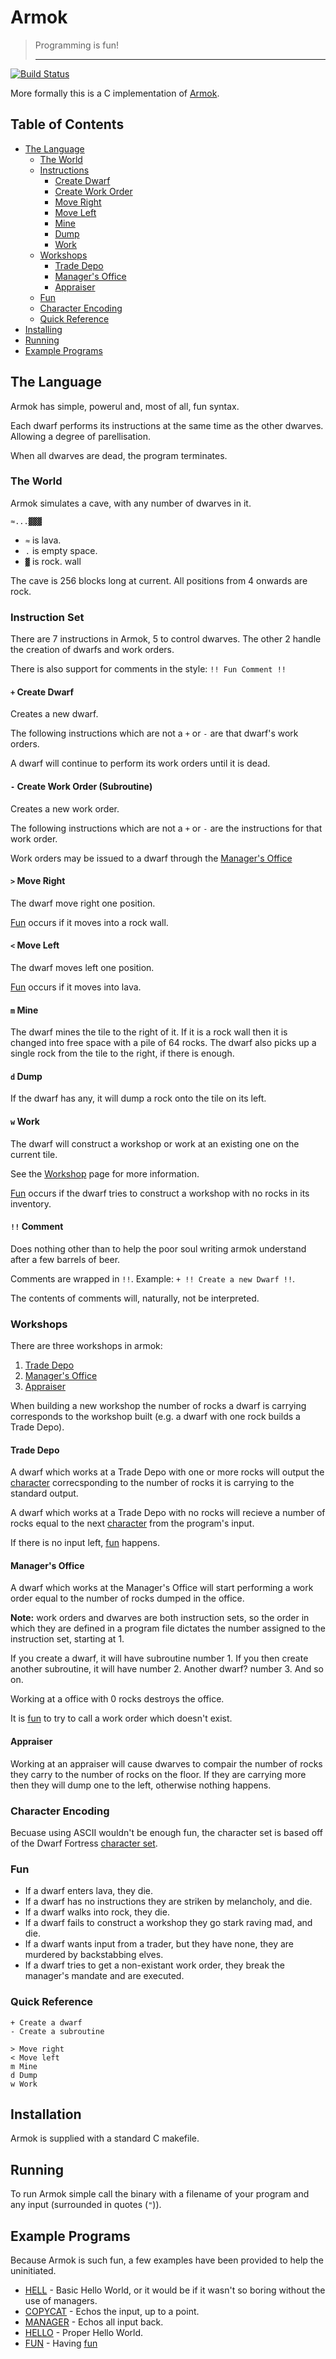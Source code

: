 # Armok

> Programming is fun!<hr />

[![Build Status](https://travis-ci.org/SoftlySplinter/c-armok.png?branch=fort/v0.4)](https://travis-ci.org/SoftlySplinter/c-armok)

More formally this is a C implementation of [Armok](https://github.com/Frib/Armok).

## Table of Contents

* [The Language](#language)
  * [The World](#language-world)
  * [Instructions](#language-instructions)
    * [Create Dwarf](#language-instructions-dwarf)
    * [Create Work Order](#language-instructions-sub)
    * [Move Right](#language-instructions-right)
    * [Move Left](#language-instructions-left)
    * [Mine](#language-instructions-mine)
    * [Dump](#language-instructions-dump)
    * [Work](#language-instructions-work)
  * [Workshops](#language-workshops)
    * [Trade Depo](#language-workshops-trader)
    * [Manager's Office](#language-workshops-manager)
    * [Appraiser](#language-workshops-appraiser)
  * [Fun](#language-fun)
  * [Character Encoding](#language-encoding)
  * [Quick Reference](#language-quick-ref)
* [Installing](#install)
* [Running](#running)
* [Example Programs](#examples)

## <a name="language" />The Language

Armok has simple, powerul and, most of all, fun syntax.

Each dwarf performs its instructions at the same time as the other dwarves. Allowing a degree of parellisation.

When all dwarves are dead, the program terminates.

### <a name="language-world" />The World

Armok simulates a cave, with any number of dwarves in it.

`≈...▓▓▓`

* `≈` is lava.
* `.` is empty space.
* `▓` is rock. wall

The cave is 256 blocks long at current. All positions from 4 onwards are rock.


### <a name="language-instructions" />Instruction Set

There are 7 instructions in Armok, 5 to control dwarves. The other 2 handle the creation of dwarfs and work orders.

There is also support for comments in the style: `!! Fun Comment !!`

#### <a name="language-instructions-dwarf" /> `+` Create Dwarf

Creates a new dwarf.

The following instructions which are not a `+` or `-` are that dwarf's work orders.

A dwarf will continue to perform its work orders until it is dead.


#### <a name="language-instructions-sub" /> `-` Create Work Order (Subroutine)

Creates a new work order.

The following instructions which are not a `+` or `-` are the instructions for that work order.

Work orders may be issued to a dwarf through the [Manager's Office](#language-workshops-managers)


#### <a name="language-instructions-right" /> `>` Move Right

The dwarf move right one position.

[Fun](#language-fun) occurs if it moves into a rock wall.


#### <a name="language-instructions-left" /> `<` Move Left

The dwarf moves left one position.

[Fun](#language-fun) occurs if it moves into lava.


#### <a name="language-instructions-mine" /> `m` Mine

The dwarf mines the tile to the right of it. If it is a rock wall then it is changed into free space with a pile of 64 rocks. The dwarf also picks up a single rock from the tile to the right, if there is enough.


#### <a name="language-instructions-dump" /> `d` Dump

If the dwarf has any, it will dump a rock onto the tile on its left.


#### <a name="language-instructions-work" /> `w` Work

The dwarf will construct a workshop or work at an existing one on the current tile.

See the [Workshop](#language-workshops) page for more information.

[Fun](#language-fun) occurs if the dwarf tries to construct a workshop with no rocks in its inventory.

#### <a name="language-instructions-comment" /> `!!` Comment

Does nothing other than to help the poor soul writing armok understand after a few barrels of beer.

Comments are wrapped in `!!`. Example: `+ !! Create a new Dwarf !!`.

The contents of comments will, naturally, not be interpreted.


### <a name="language-workshops" />Workshops

There are three workshops in armok:

1. [Trade Depo](#language-workshops-trader)
2. [Manager's Office](#language-workshops-manager)
3. [Appraiser](#language-workshops-appraiser)

When building a new workshop the number of rocks a dwarf is carrying corresponds to the workshop built (e.g. a dwarf with one rock builds a Trade Depo).

#### <a name="language-workshops-trader" />Trade Depo

A dwarf which works at a Trade Depo with one or more rocks will output the [character](#language-encoding) correcsponding to the number of rocks it is carrying to the standard output.

A dwarf which works at a Trade Depo with no rocks will recieve a number of rocks equal to the next [character](#language-encoding) from the program's input.

If there is no input left, [fun](#language-fun) happens.


#### <a name="language-workshops-manager" />Manager's Office

A dwarf which works at the Manager's Office will start performing a work order equal to the number of rocks dumped in the office.

**Note:** work orders and dwarves are both instruction sets, so the order in which they are defined in a program file dictates the number assigned to the instruction set, starting at 1.

If you create a dwarf, it will have subroutine number 1. If you then create another subroutine, it will have number 2. Another dwarf? number 3. And so on.

Working at a office with 0 rocks destroys the office.

It is [fun](#language-fun) to try to call a work order which doesn't exist.


#### <a name="language-workshops-appraiser" />Appraiser

Working at an appraiser will cause dwarves to compair the number of rocks they carry to the number of rocks on the floor. If they are carrying more then they will dump one to the left, otherwise nothing happens.


### <a name="language-encoding" />Character Encoding

Becuase using ASCII wouldn't be enough fun, the character set is based off of the Dwarf Fortress [character set](http://dwarffortresswiki.org/index.php/Character_table).


### <a name="language-fun" />Fun

* If a dwarf enters lava, they die.
* If a dwarf has no instructions they are striken by melancholy, and die.
* If a dwarf walks into rock, they die.
* If a dwarf fails to construct a workshop they go stark raving mad, and die.
* If a dwarf wants input from a trader, but they have none, they are murdered
  by backstabbing elves.
* If a dwarf tries to get a non-existant work order, they break the manager's mandate and are executed.


### <a name="language-quick-ref" />Quick Reference

```
+ Create a dwarf
- Create a subroutine

> Move right
< Move left
m Mine
d Dump
w Work
```


## <a name="installation" />Installation

Armok is supplied with a standard C makefile.


## <a name="running" />Running

To run Armok simple call the binary with a filename of your program and any input (surrounded in quotes (`"`)).


## <a name="examples" />Example Programs

Because Armok is such fun, a few examples have been provided to help the uninitiated.

* [HELL](example/HELL.df) - Basic Hello World, or it would be if it wasn't so boring without the use of managers.
* [COPYCAT](example/COPY.df) - Echos the input, up to a point.
* [MANAGER](example/MANAGER.df) - Echos all input back.
* [HELLO](example/HELLO.df) - Proper Hello World.
* [FUN](examples/FUN.df) - Having [fun](#language-fun)
